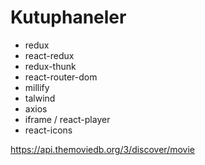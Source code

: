 # Kutuphaneler

- redux
- react-redux
- redux-thunk
- react-router-dom
- millify
- talwind
- axios
- iframe / react-player
- react-icons

https://api.themoviedb.org/3/discover/movie
